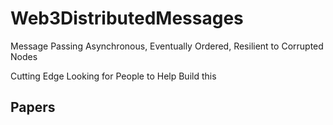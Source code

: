 # Web3DistributedMessages
Message Passing Asynchronous, Eventually Ordered, Resilient to Corrupted Nodes

Cutting Edge Looking for People to Help Build this

## Papers
